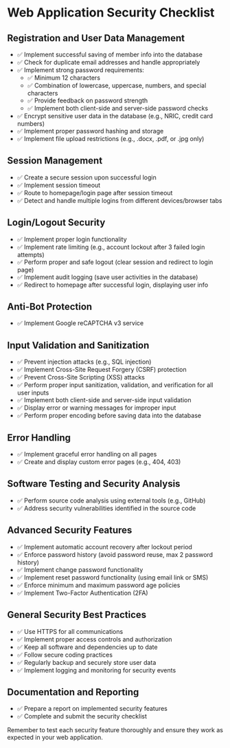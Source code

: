 # Web Application Security Checklist

## Registration and User Data Management
- ✅ Implement successful saving of member info into the database
- ✅ Check for duplicate email addresses and handle appropriately
- ✅ Implement strong password requirements:
  - ✅ Minimum 12 characters
  - ✅ Combination of lowercase, uppercase, numbers, and special characters
  - ✅ Provide feedback on password strength
  - ✅ Implement both client-side and server-side password checks
- ✅ Encrypt sensitive user data in the database (e.g., NRIC, credit card numbers)
- ✅ Implement proper password hashing and storage
- ✅ Implement file upload restrictions (e.g., .docx, .pdf, or .jpg only)

## Session Management
- ✅ Create a secure session upon successful login
- ✅ Implement session timeout
- ✅ Route to homepage/login page after session timeout
- ✅ Detect and handle multiple logins from different devices/browser tabs

## Login/Logout Security
- ✅ Implement proper login functionality
- ✅ Implement rate limiting (e.g., account lockout after 3 failed login attempts)
- ✅ Perform proper and safe logout (clear session and redirect to login page)
- ✅ Implement audit logging (save user activities in the database)
- ✅ Redirect to homepage after successful login, displaying user info

## Anti-Bot Protection
- ✅ Implement Google reCAPTCHA v3 service

## Input Validation and Sanitization
- ✅ Prevent injection attacks (e.g., SQL injection)
- ✅ Implement Cross-Site Request Forgery (CSRF) protection
- ✅ Prevent Cross-Site Scripting (XSS) attacks
- ✅ Perform proper input sanitization, validation, and verification for all user inputs
- ✅ Implement both client-side and server-side input validation
- ✅ Display error or warning messages for improper input
- ✅ Perform proper encoding before saving data into the database

## Error Handling
- ✅ Implement graceful error handling on all pages
- ✅ Create and display custom error pages (e.g., 404, 403)

## Software Testing and Security Analysis
- ✅ Perform source code analysis using external tools (e.g., GitHub)
- ✅ Address security vulnerabilities identified in the source code

## Advanced Security Features
- ✅ Implement automatic account recovery after lockout period
- ✅ Enforce password history (avoid password reuse, max 2 password history)
- ✅ Implement change password functionality
- ✅ Implement reset password functionality (using email link or SMS)
- ✅ Enforce minimum and maximum password age policies
- ✅ Implement Two-Factor Authentication (2FA)

## General Security Best Practices
- ✅ Use HTTPS for all communications
- ✅ Implement proper access controls and authorization
- ✅ Keep all software and dependencies up to date
- ✅ Follow secure coding practices
- ✅ Regularly backup and securely store user data
- ✅ Implement logging and monitoring for security events

## Documentation and Reporting
- ✅ Prepare a report on implemented security features
- ✅ Complete and submit the security checklist

Remember to test each security feature thoroughly and ensure they work as expected in your web application.
